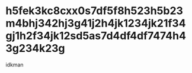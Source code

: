 # h5fek3kc8cxx0s7df5f8h523h5b23m4bhj342hj3g41j2h4jk1234jk21f34gj1h2f34jk12sd5as7d4df4df7474h43g234k23g
idkman
